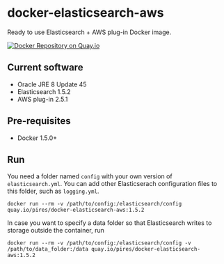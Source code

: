 # docker-elasticsearch-aws
Ready to use Elasticsearch + AWS plug-in Docker image.

[![Docker Repository on Quay.io](https://quay.io/repository/pires/docker-elasticsearch-aws/status "Docker Repository on Quay.io")](https://quay.io/repository/pires/docker-elasticsearch-aws)

## Current software

* Oracle JRE 8 Update 45
* Elasticsearch 1.5.2
* AWS plug-in 2.5.1

## Pre-requisites

* Docker 1.5.0+

## Run

You need a folder named `config` with your own version of `elasticsearch.yml`. You can add other Elasticserach configuration files to this folder, such as `logging.yml`.

```
docker run --rm -v /path/to/config:/elasticsearch/config quay.io/pires/docker-elasticsearch-aws:1.5.2
```

In case you want to specify a data folder so that Elasticsearch writes to storage outside the container, run
```
docker run --rm -v /path/to/config:/elasticsearch/config -v /path/to/data_folder:/data quay.io/pires/docker-elasticsearch-aws:1.5.2
```
